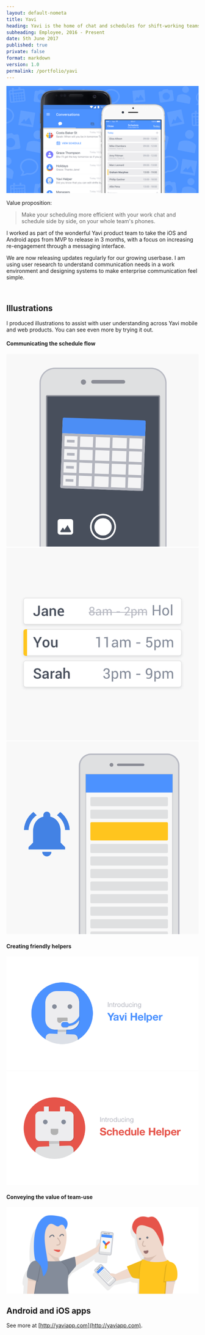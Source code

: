 ```yaml
---
layout: default-nometa
title: Yavi
heading: Yavi is the home of chat and schedules for shift-working teams.
subheading: Employee, 2016 - Present
date: 5th June 2017
published: true
private: false
format: markdown
version: 1.0
permalink: /portfolio/yavi
---
```


![Yavi app for Android and iOS](/pages/portfolio/img/yavi.png)

Value proposition:

> Make your scheduling more efficient with your work chat and schedule side by side, on your whole team's phones.

I worked as part of the wonderful Yavi product team to take the iOS and Android apps from MVP to release in 3 months, with a focus on increasing re-engagement through a messaging interface.

We are now releasing updates regularly for our growing userbase. I am using user research to understand communication needs in a work environment and designing systems to make enterprise communication feel simple.

<br>

## Illustrations

I produced illustrations to assist with user understanding across Yavi mobile and web products. You can see even more by trying it out.

#### Communicating the schedule flow

<img class="third" src="/pages/portfolio/img/yavicapture.png"/>
<img class="third" src="/pages/portfolio/img/yaviconversion.png"/>
<img class="third" src="/pages/portfolio/img/yavinotifications.png"/>

#### Creating friendly helpers

<img class="half" src="/pages/portfolio/img/yavihelper.png"/>
<img class="half" src="/pages/portfolio/img/yavischedulehelper.png"/>

#### Conveying the value of team-use

<img class="whole" src="/pages/portfolio/img/yavipeople.png"/>

## Android and iOS apps

See more at [http://yaviapp.com](http://yaviapp.com).